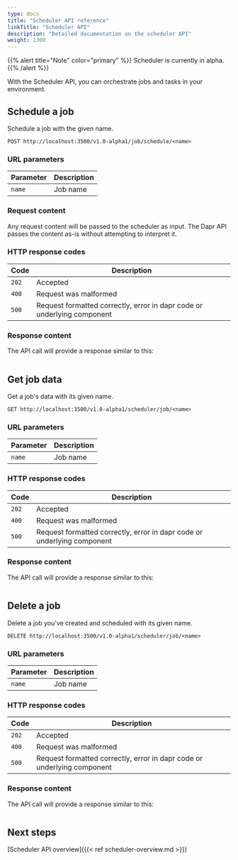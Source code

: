 ```yaml
---
type: docs
title: "Scheduler API reference"
linkTitle: "Scheduler API"
description: "Detailed documentation on the scheduler API"
weight: 1300
---
```


{{% alert title="Note" color="primary" %}}
Scheduler is currently in alpha.
{{% /alert %}}

With the Scheduler API, you can orchestrate jobs and tasks in your environment.

## Schedule a job

Schedule a job with the given name.

```
POST http://localhost:3500/v1.0-alpha1/job/schedule/<name>
```

### URL parameters

Parameter | Description
--------- | -----------
`name` | Job name

### Request content

Any request content will be passed to the scheduler as input. The Dapr API passes the content as-is without attempting to interpret it.

### HTTP response codes

Code | Description
---- | -----------
`202`  | Accepted
`400`  | Request was malformed
`500`  | Request formatted correctly, error in dapr code or underlying component

### Response content

The API call will provide a response similar to this:

```json
```

## Get job data

Get a job's data with its given name.

```
GET http://localhost:3500/v1.0-alpha1/scheduler/job/<name>
```

### URL parameters

Parameter | Description
--------- | -----------
`name` | Job name

### HTTP response codes

Code | Description
---- | -----------
`202`  | Accepted
`400`  | Request was malformed
`500`  | Request formatted correctly, error in dapr code or underlying component

### Response content

The API call will provide a response similar to this:

```json

```
## Delete a job

Delete a job you've created and scheduled with its given name.

```
DELETE http://localhost:3500/v1.0-alpha1/scheduler/job/<name>
```

### URL parameters

Parameter | Description
--------- | -----------
`name` | Job name

### HTTP response codes

Code | Description
---- | -----------
`202`  | Accepted
`400`  | Request was malformed
`500`  | Request formatted correctly, error in dapr code or underlying component

### Response content

The API call will provide a response similar to this:

```json

```

## Next steps

[Scheduler API overview]({{< ref scheduler-overview.md >}})
